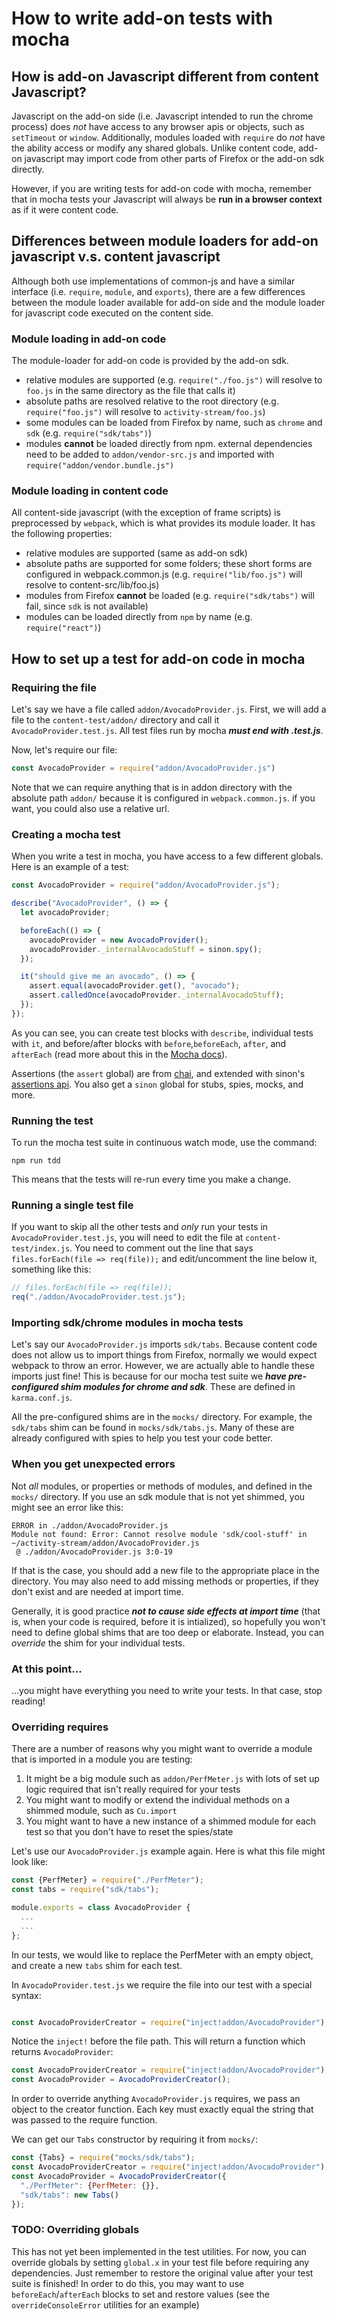 # How to write add-on tests with mocha

## How is add-on Javascript different from content Javascript?

Javascript on the add-on side (i.e. Javascript intended to run the chrome process) does *not* have access to any browser apis or objects, such as `setTimeout` or `window`. Additionally, modules loaded with `require` do *not* have the ability access or modify any shared globals. Unlike content code, add-on javascript may import code from other parts of Firefox or the add-on sdk directly.

However, if you are writing tests for add-on code with mocha, remember that in mocha tests your Javascript will always be **run in a browser context** as if it were content code.

## Differences between module loaders for add-on javascript v.s. content javascript

Although both use implementations of common-js and have a similar interface (i.e. `require`, `module`, and `exports`), there are a few differences between the module loader available for add-on side and the module loader for javascript code executed on the content side.

### Module loading in add-on code

The module-loader for add-on code is provided by the add-on sdk.

- relative modules are supported (e.g. `require("./foo.js")` will resolve to `foo.js` in the same directory as the file that calls it)
- absolute paths are resolved relative to the root directory (e.g. `require("foo.js")` will resolve to `activity-stream/foo.js`)
- some modules can be loaded from Firefox by name, such as `chrome` and `sdk` (e.g. `require("sdk/tabs")`)
- modules **cannot** be loaded directly from npm. external dependencies need to be added to `addon/vendor-src.js` and imported with `require("addon/vendor.bundle.js")`

### Module loading in content code

All content-side javascript (with the exception of frame scripts) is preprocessed by `webpack`, which is what provides its module loader. It has the following properties:

- relative modules are supported (same as add-on sdk)
- absolute paths are supported for some folders; these short forms are configured in webpack.common.js (e.g. `require("lib/foo.js")` will resolve to content-src/lib/foo.js)
- modules from Firefox **cannot** be loaded (e.g. `require("sdk/tabs")` will fail, since `sdk` is not available)
- modules can be loaded directly from `npm` by name (e.g. `require("react")`)

## How to set up a test for add-on code in mocha

### Requiring the file

Let's say we have a file called `addon/AvocadoProvider.js`. First, we will add a file to the `content-test/addon/` directory and call it `AvocadoProvider.test.js`. All test files run by mocha ***must end with .test.js***.

Now, let's require our file:

```js
const AvocadoProvider = require("addon/AvocadoProvider.js")
```

Note that we can require anything that is in addon directory with the absolute path `addon/` because it is configured in `webpack.common.js`. if you want, you could also use a relative url.

### Creating a mocha test

When you write a test in mocha, you have access to a few different globals. Here is an example of a test:

```js
const AvocadoProvider = require("addon/AvocadoProvider.js");

describe("AvocadoProvider", () => {
  let avocadoProvider;

  beforeEach(() => {
    avocadoProvider = new AvocadoProvider();
    avocadoProvider._internalAvocadoStuff = sinon.spy();
  });

  it("should give me an avocado", () => {
    assert.equal(avocadoProvider.get(), "avocado");
    assert.calledOnce(avocadoProvider._internalAvocadoStuff);
  });
});
```

As you can see, you can create test blocks with `describe`, individual tests with `it`, and before/after blocks with `before`,`beforeEach`, `after`, and `afterEach` (read more about this in the [Mocha docs](https://mochajs.org/)).

Assertions (the `assert` global) are from [chai](http://chaijs.com/api/assert/), and extended with sinon's [assertions api](sinonjs.org/docs/#assertions-api). You also get a `sinon` global for stubs, spies, mocks, and more.


### Running the test

To run the mocha test suite in continuous watch mode, use the command:

```
npm run tdd
```

This means that the tests will re-run every time you make a change.

### Running a single test file

If you want to skip all the other tests and *only* run your tests in `AvocadoProvider.test.js`, you will need to edit the file at `content-test/index.js`. You need to comment out the line that says `files.forEach(file => req(file));` and edit/uncomment the line below it, something like this:

```js
// files.forEach(file => req(file));
req("./addon/AvocadoProvider.test.js");
```

### Importing sdk/chrome modules in mocha tests

Let's say our `AvocadoProvider.js` imports `sdk/tabs`. Because content code does not allow us to import things from Firefox, normally we would expect webpack to throw an error. However, we are actually able to handle these imports just fine! This is because for our mocha test suite we ***have pre-configured shim modules for chrome and sdk***. These are defined in `karma.conf.js`.

All the pre-configured shims are in the `mocks/` directory. For example, the `sdk/tabs` shim can be found in `mocks/sdk/tabs.js`. Many of these are already configured with spies to help you test your code better.

### When you get unexpected errors

Not *all* modules, or properties or methods of modules, and defined in the `mocks/` directory. If you use an sdk module that is not yet shimmed, you might see an error like this:

```
ERROR in ./addon/AvocadoProvider.js
Module not found: Error: Cannot resolve module 'sdk/cool-stuff' in ~/activity-stream/addon/AvocadoProvider.js
 @ ./addon/AvocadoProvider.js 3:0-19
```

If that is the case, you should add a new file to the appropriate place in the directory. You may also need to add missing methods or properties, if they don't exist and are needed at import time.

Generally, it is good practice ***not to cause side effects at import time*** (that is, when your code is required, before it is intialized), so hopefully you won't need to define global shims that are too deep or elaborate. Instead, you can *override* the shim for your individual tests.

### At this point...

...you might have everything you need to write your tests. In that case, stop reading!

### Overriding requires

There are a number of reasons why you might want to override a module that is imported in a module you are testing:

1. It might be a big module such as `addon/PerfMeter.js` with lots of set up logic required that isn't really required for your tests
2. You might want to modify or extend the individual methods on a shimmed module, such as `Cu.import`
3. You might want to have a new instance of a shimmed module for each test so that you don't have to reset the spies/state

Let's use our `AvocadoProvider.js` example again. Here is what this file might look like:

```js
const {PerfMeter} = require("./PerfMeter");
const tabs = require("sdk/tabs");

module.exports = class AvocadoProvider {
  ...
  ...
};
```
In our tests, we would like to replace the PerfMeter with an empty object, and create a new `tabs` shim for each test.

In `AvocadoProvider.test.js` we require the file into our test with a special syntax:

```js

const AvocadoProviderCreator = require("inject!addon/AvocadoProvider");
```

Notice the `inject!` before the file path. This will return a function which returns `AvocadoProvider`:

```js
const AvocadoProviderCreator = require("inject!addon/AvocadoProvider");
const AvocadoProvider = AvocadoProviderCreator();
```

In order to override anything `AvocadoProvider.js` requires, we pass an object to the creator function. Each key must exactly equal the string that was passed to the require function.

We can get our `Tabs` constructor by requiring it from `mocks/`:

```js
const {Tabs} = require("mocks/sdk/tabs");
const AvocadoProviderCreator = require("inject!addon/AvocadoProvider");
const AvocadoProvider = AvocadoProviderCreator({
  "./PerfMeter": {PerfMeter: {}},
  "sdk/tabs": new Tabs()
});
```

### TODO: Overriding globals

This has not yet been implemented in the test utilities. For now, you can override globals by setting `global.x` in your test file before requiring any dependencies. Just remember to restore the original value after your test suite is finished! In order to do this, you may want to use `beforeEach`/`afterEach` blocks to set and restore values (see the `overrideConsoleError` utilities for an example)
